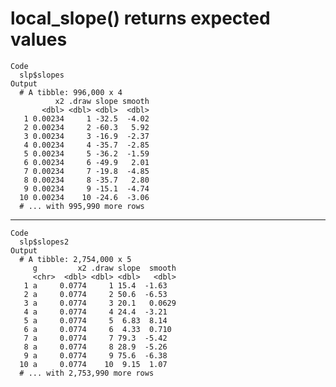 # local_slope() returns expected values

    Code
      slp$slopes
    Output
      # A tibble: 996,000 x 4
              x2 .draw slope smooth
           <dbl> <dbl> <dbl>  <dbl>
       1 0.00234     1 -32.5  -4.02
       2 0.00234     2 -60.3   5.92
       3 0.00234     3 -16.9  -2.37
       4 0.00234     4 -35.7  -2.85
       5 0.00234     5 -36.2  -1.59
       6 0.00234     6 -49.9   2.01
       7 0.00234     7 -19.8  -4.85
       8 0.00234     8 -35.7   2.80
       9 0.00234     9 -15.1  -4.74
      10 0.00234    10 -24.6  -3.06
      # ... with 995,990 more rows

---

    Code
      slp$slopes2
    Output
      # A tibble: 2,754,000 x 5
         g         x2 .draw slope  smooth
         <chr>  <dbl> <dbl> <dbl>   <dbl>
       1 a     0.0774     1 15.4  -1.63  
       2 a     0.0774     2 50.6  -6.53  
       3 a     0.0774     3 20.1   0.0629
       4 a     0.0774     4 24.4  -3.21  
       5 a     0.0774     5  6.83  8.14  
       6 a     0.0774     6  4.33  0.710 
       7 a     0.0774     7 79.3  -5.42  
       8 a     0.0774     8 28.9  -5.26  
       9 a     0.0774     9 75.6  -6.38  
      10 a     0.0774    10  9.15  1.07  
      # ... with 2,753,990 more rows

